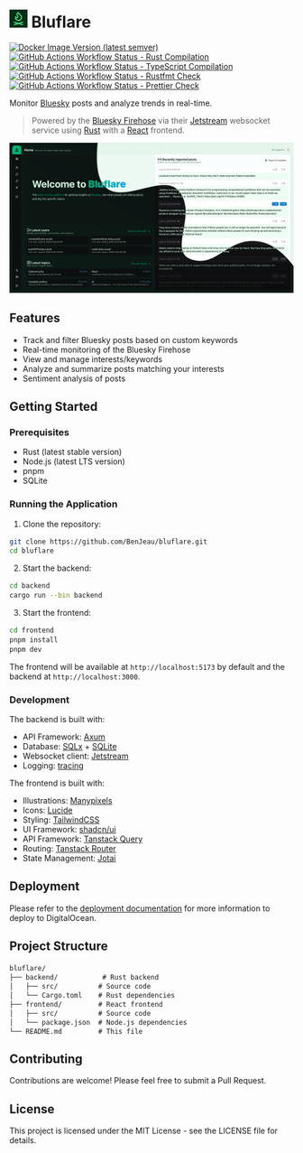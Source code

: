 # ![Bluflare Logo](./frontend/public/logo-dark-small.png) Bluflare

[![Docker Image Version (latest semver)](https://ghcr-badge.egpl.dev/benjeau/bluflare%2Fbackend/latest_tag?color=%2344cc11&ignore=latest&label=Docker%20Image%20Version&trim=)](https://github.com/BenJeau/bluflare/pkgs/container/bluflare%2Fbackend) [![GitHub Actions Workflow Status - Rust Compilation](https://img.shields.io/github/actions/workflow/status/BenJeau/bluflare/rust_check.yml?logo=github&label=Rust%20Compilation)](https://github.com/BenJeau/bluflare/actions/workflows/rust_check.yml)
[![GitHub Actions Workflow Status - TypeScript Compilation](https://img.shields.io/github/actions/workflow/status/BenJeau/bluflare/react_check.yml?logo=github&label=TypeScript%20Compilation)](https://github.com/BenJeau/bluflare/actions/workflows/react_check.yml)
[![GitHub Actions Workflow Status - Rustfmt Check](https://img.shields.io/github/actions/workflow/status/BenJeau/bluflare/rust_fmt.yml?logo=github&label=Rustfmt%20Check)](https://github.com/BenJeau/bluflare/actions/workflows/rust_fmt.yml)
[![GitHub Actions Workflow Status - Prettier Check](https://img.shields.io/github/actions/workflow/status/BenJeau/bluflare/react_fmt.yml?logo=github&label=Prettier%20Check)](https://github.com/BenJeau/bluflare/actions/workflows/react_fmt.yml)

Monitor [Bluesky](https://bsky.app) posts and analyze trends in real-time.

> Powered by the [Bluesky Firehose](https://docs.bsky.app/docs/advanced-guides/firehose) via their [Jetstream](https://github.com/bluesky-social/jetstream) websocket service using [Rust](https://www.rust-lang.org/) with a [React](https://react.dev/) frontend.

![Bluflare Homepage Screenshot](./frontend/screenshot.png)

## Features

- Track and filter Bluesky posts based on custom keywords
- Real-time monitoring of the Bluesky Firehose
- View and manage interests/keywords
- Analyze and summarize posts matching your interests
- Sentiment analysis of posts

## Getting Started

### Prerequisites

- Rust (latest stable version)
- Node.js (latest LTS version)
- pnpm
- SQLite

### Running the Application

1. Clone the repository:

```bash
git clone https://github.com/BenJeau/bluflare.git
cd bluflare
```

2. Start the backend:

```bash
cd backend
cargo run --bin backend
```

3. Start the frontend:

```bash
cd frontend
pnpm install
pnpm dev
```

The frontend will be available at `http://localhost:5173` by default and the backend at `http://localhost:3000`.

### Development

The backend is built with:

- API Framework: [Axum](https://github.com/tokio-rs/axum)
- Database: [SQLx](https://github.com/launchbadge/sqlx) + [SQLite](https://www.sqlite.org/index.html)
- Websocket client: [Jetstream](https://github.com/bluesky-social/jetstream)
- Logging: [tracing](https://github.com/tokio-rs/tracing)

The frontend is built with:

- Illustrations: [Manypixels](https://www.manypixels.co/gallery)
- Icons: [Lucide](https://lucide.dev/)
- Styling: [TailwindCSS](https://tailwindcss.com/)
- UI Framework: [shadcn/ui](https://ui.shadcn.com/)
- API Framework: [Tanstack Query](https://tanstack.com/query/latest)
- Routing: [Tanstack Router](https://tanstack.com/router/latest)
- State Management: [Jotai](https://jotai.org/)

## Deployment

Please refer to the [deployment documentation](./deploy/README.md) for more information to deploy to DigitalOcean.

## Project Structure

```
bluflare/
├── backend/           # Rust backend
│   ├── src/          # Source code
│   └── Cargo.toml    # Rust dependencies
├── frontend/         # React frontend
│   ├── src/          # Source code
│   └── package.json  # Node.js dependencies
└── README.md         # This file
```

## Contributing

Contributions are welcome! Please feel free to submit a Pull Request.

## License

This project is licensed under the MIT License - see the LICENSE file for details.
